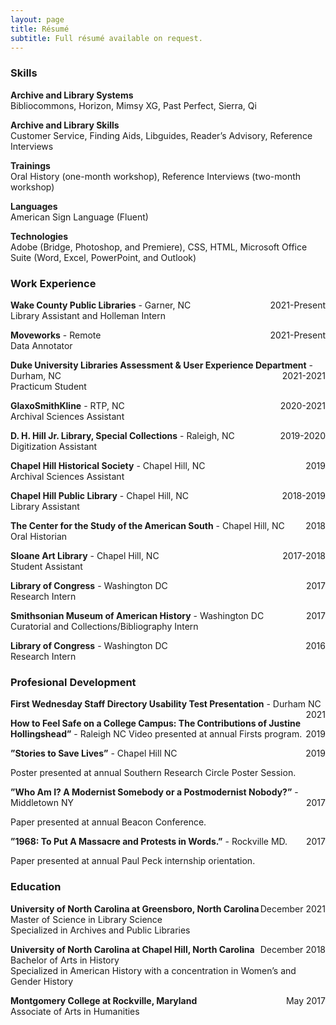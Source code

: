 ```yaml
---
layout: page
title: Résumé
subtitle: Full résumé available on request.
---
```

### Skills
**Archive and Library Systems**  
Bibliocommons, Horizon, Mimsy XG, Past Perfect, Sierra, Qi

**Archive and Library Skills**   
Customer Service, Finding Aids, Libguides, Reader’s Advisory, Reference Interviews

**Trainings**  
Oral History (one-month workshop), Reference Interviews (two-month workshop)

**Languages**  
American Sign Language (Fluent)

**Technologies**  
Adobe (Bridge, Photoshop, and Premiere), CSS, HTML, Microsoft Office Suite (Word, Excel, PowerPoint, and Outlook)

### Work Experience
**Wake County Public Libraries** - Garner, NC<span style="float: right; ">2021-Present</span>  
Library Assistant and Holleman Intern

**Moveworks** - Remote<span style="float: right; ">2021-Present</span>  
Data Annotator

**Duke University Libraries Assessment & User Experience Department** - Durham, NC <span style="float: right; ">2021-2021</span>  
Practicum Student

**GlaxoSmithKline** - RTP, NC <span style="float: right; ">2020-2021</span>  
Archival Sciences Assistant

**D. H. Hill Jr. Library, Special Collections** - Raleigh, NC <span style="float: right; ">2019-2020</span>  
Digitization Assistant

**Chapel Hill Historical Society** - Chapel Hill, NC <span style="float: right; ">2019</span>  
Archival Sciences Assistant

**Chapel Hill Public Library** - Chapel Hill, NC <span style="float: right; ">2018-2019</span>  
Library Assistant

**The Center for the Study of the American South** - Chapel Hill, NC <span style="float: right; ">2018</span>  
Oral Historian

**Sloane Art Library** - Chapel Hill, NC <span style="float: right; ">2017-2018</span>  
Student Assistant

**Library of Congress** - Washington DC <span style="float: right; ">2017</span>  
Research Intern

**Smithsonian Museum of American History** - Washington DC <span style="float: right; ">2017</span>  
Curatorial and Collections/Bibliography Intern

**Library of Congress** - Washington DC <span style="float: right; ">2016</span>  
Research Intern

### Profesional Development

**First Wednesday Staff Directory Usability Test Presentation** - Durham NC <span style="float: right; ">2021</span>

**How to Feel Safe on a College Campus: The Contributions of Justine Hollingshead”** - Raleigh NC <span style="float: right; ">2019</span>
Video presented at annual Firsts program. 

**”Stories to Save Lives”** - Chapel Hill NC <span style="float: right; ">2019</span>

Poster presented at annual Southern Research Circle Poster Session.

**”Who Am I? A Modernist Somebody or a Postmodernist Nobody?”** - Middletown NY <span style="float: right; ">2017</span>

Paper presented at annual Beacon Conference.

**”1968: To Put A Massacre and Protests in Words.”** - Rockville MD. <span style="float: right; ">2017</span>

Paper presented at annual Paul Peck internship orientation.

### Education

**University of North Carolina at Greensboro, North Carolina** <span style="float: right; ">December 2021</span>     
Master of Science in Library Science  
Specialized in Archives and Public Libraries

**University of North Carolina at Chapel Hill, North Carolina** <span style="float: right; ">December 2018</span>  
Bachelor of Arts in History        
Specialized in American History with a concentration in Women’s and Gender History

**Montgomery College at Rockville, Maryland** <span style="float: right; ">May 2017</span>  
Associate of Arts in Humanities
